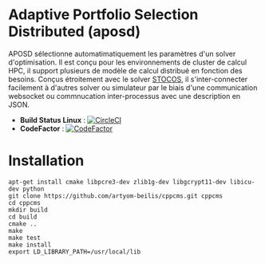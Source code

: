 # Adaptive Portfolio Selection Distributed (aposd)

APOSD sélectionne automatimatiquement les paramètres d'un solver d'optimisation. Il est conçu pour les environnements de cluster de calcul HPC, il support plusieurs de modèle de calcul distribué en fonction des besoins. Conçus étroitement avec le solver [STOCOS](https://github.com/Jxtopher/stocos), il s'inter-connecter facilement à d'autres solver ou simulateur par le biais d'une communication websocket ou commnucation inter-processus avec une description en JSON. 


- **Build Status Linux** : [![CircleCI](https://circleci.com/gh/Jxtopher/aposd.svg?style=svg)](https://circleci.com/gh/Jxtopher/aposd)
- **CodeFactor** : [![CodeFactor](https://www.codefactor.io/repository/github/jxtopher/aposd/badge)](https://www.codefactor.io/repository/github/jxtopher/aposd)

# Installation

	
~~~~
apt-get install cmake libpcre3-dev zlib1g-dev libgcrypt11-dev libicu-dev python
git clone https://github.com/artyom-beilis/cppcms.git cppcms
cd cppcms
mkdir build
cd build
cmake ..
make
make test
make install
export LD_LIBRARY_PATH=/usr/local/lib
~~~~
